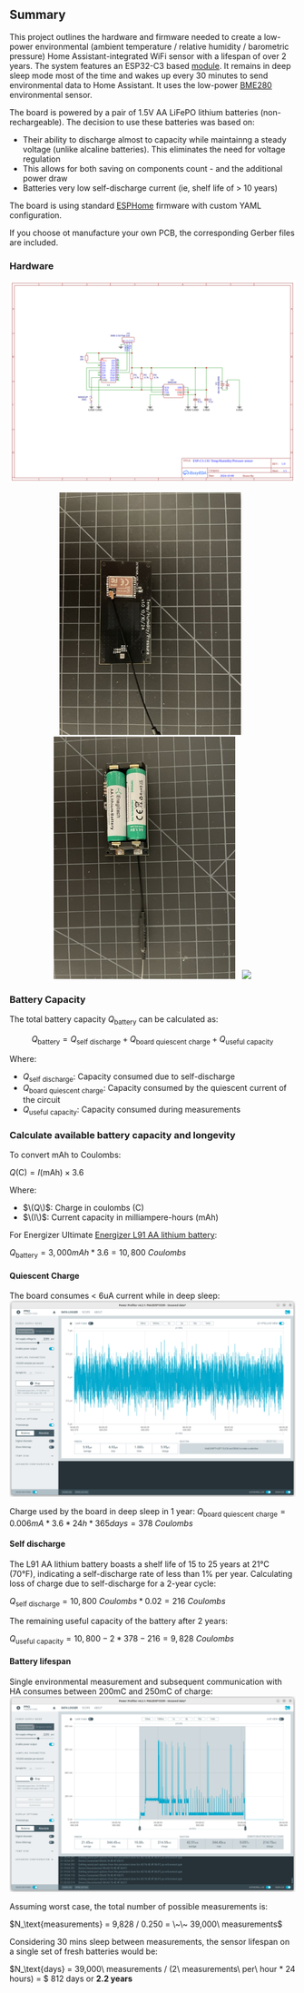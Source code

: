 ## Summary

This project outlines the hardware and firmware needed to create a low-power environmental (ambient temperature / relative humidity / barometric pressure) Home Assistant-integrated WiFi sensor with a lifespan of over 2 years. The system features an ESP32-C3 based [module](https://docs.ai-thinker.com/_media/esp32/docs/esp-c3-13u-kit-v1.0_specification.pdf). It remains in deep sleep mode most of the time and wakes up every 30 minutes to send environmental data to Home Assistant. It uses the low-power [BME280](https://www.bosch-sensortec.com/products/environmental-sensors/humidity-sensors-bme280/) environmental sensor.

The board is powered by a pair of 1.5V AA LiFePO lithium batteries (non-rechargeable). The decision to use these batteries was based on:

- Their ability to discharge almost to capacity while maintainng a steady voltage (unlike alcaline batteries). This eliminates the need for voltage regulation
- This allows for both saving on components count - and the additional power draw
- Batteries very low self-discharge current (ie, shelf life of > 10 years)

The board is using standard [ESPHome](https://esphome.io/) firmware with custom YAML configuration.

If you choose ot manufacture your own PCB, the corresponding Gerber files are included.

### Hardware

![schematic](https://github.com/iboguslavsky/HA_BME280_wifi_sensor/blob/main/img/schematic_1024x800.png)

<p align="center">
  <img src="https://github.com/iboguslavsky/HA_BME280_wifi_sensor/blob/main/img/front_640x480.jpg" width="320">&nbsp;&nbsp;
  <img src="https://github.com/iboguslavsky/HA_BME280_wifi_sensor/blob/main/img/back_640x480.jpg" width="320">&nbsp;&nbsp;
    <img src="https://github.com/iboguslavsky/HA_BME280_wifi_sensor/blob/main/img/dash_640x480.jpg" width="320">
</p>


### Battery Capacity 

The total battery capacity $Q_\text{battery}$ can be calculated as:

$$ Q_\text{battery} = Q_\text{self\ discharge} + Q_\text{board quiescent charge} + Q_\text{useful capacity} $$

Where:
- $Q_\text{self\ discharge}$: Capacity consumed due to self-discharge
- $Q_\text{board quiescent\ charge}$: Capacity consumed by the quiescent current of the circuit
- $Q_\text{useful capacity}$: Capacity consumed during measurements


### Calculate available battery capacity and longevity

To convert mAh to Coulombs:

$Q (\text{C}) = I (\text{mAh}) \times 3.6$

Where:
- $\(Q\)$: Charge in coulombs (C)
- $\(I\)$: Current capacity in milliampere-hours (mAh)
  
For Energizer Ultimate [Energizer L91 AA lithium battery](https://data.energizer.com/pdfs/l91.pdf):

$Q_\text{battery} = 3,000 mAh * 3.6 = 10,800\ Coulombs$

#### Quiescent Charge
The board consumes < $6\text{uA}$ current while in deep sleep:
![idle](https://github.com/iboguslavsky/HA_BME280_wifi_sensor/blob/main/img/deep_sleep.png)

Charge used by the board in deep sleep in 1 year:
$Q_\text{board quiescent\ charge} = 0.006mA * 3.6 * 24h * 365days = 378\ Coulombs$

#### Self discharge
The L91 AA lithium battery boasts a shelf life of 15 to 25 years at 21°C (70°F), indicating a self-discharge rate of less than 1% per year. Calculating loss of charge due to self-discharge for a 2-year cycle:

$Q_\text{self\ discharge} = 10,800\ Coulombs * 0.02 = 216\ Coulombs$

The remaining useful capacity of the battery after 2 years:

$Q_\text{useful capacity} = 10,800 - 2 * 378 - 216 = 9,828\ Coulombs$

#### Battery lifespan
Single environmental measurement and subsequent communication with HA consumes between 200mC and 250mC of charge:
![measure](https://github.com/iboguslavsky/HA_BME280_wifi_sensor/blob/main/img/measurement.png)

Assuming worst case, the total number of possible measurements is: 

$N_\text{measurements} = 9,828 / 0.250 = \~\~ 39,000\ measurements$

Considering 30 mins sleep between measurements, the sensor lifespan on a single set of fresh batteries would be:

$N_\text{days} = 
  39,000\ measurements / (2\ measurements\ per\ hour * 24 hours) = $
  812 days or **2.2 years**
